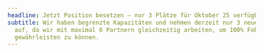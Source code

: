 ```yaml
---
headline: Jetzt Position besetzen – nur 3 Plätze für Oktober 25 verfügbar.
subtitle: Wir haben begrenzte Kapazitäten und nehmen derzeit nur 3 neue Kunden
  auf, da wir mit maximal 6 Partnern gleichzeitig arbeiten, um 100% Fokus
  gewährleisten zu können.
---
```

